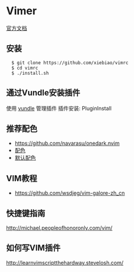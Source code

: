 Vimer
===========

[官方文档](http://vimdoc.sourceforge.net/htmldoc/usr_toc.html)

## 安装

```
  $ git clone https://github.com/xiebiao/vimrc
  $ cd vimrc
  $ ./install.sh
```

## 通过Vundle安装插件

  使用 [vundle](https://github.com/gmarik/vundle) 管理插件 
  插件安装: PluginInstall

## 推荐配色

- https://github.com/navarasu/onedark.nvim
- [配色](https://vimcolors.com/)
- [默认配色](https://github.com/tomasr/molokai)

## VIM教程

- https://github.com/wsdjeg/vim-galore-zh_cn


## 快捷键指南

  http://michael.peopleofhonoronly.com/vim/

## 如何写VIM插件

  http://learnvimscriptthehardway.stevelosh.com/

